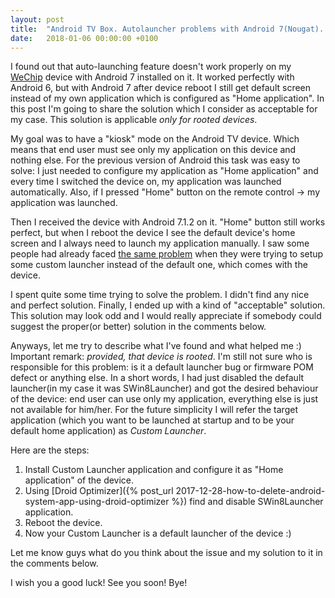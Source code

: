 ```yaml
---
layout: post
title:  "Android TV Box. Autolauncher problems with Android 7(Nougat). My solution."
date:   2018-01-06 00:00:00 +0100
---
```

I found out that auto-launching feature doesn't work properly on my 
[WeChip](http://www.wechipbox.com/) device with Android 7 installed on it. It
worked perfectly with Android 6, but with Android 7 after device reboot
I still get default screen instead of my own application which is configured
as "Home application". In this post I'm going to share the solution which
I consider as acceptable for my case. This solution is applicable 
_only for rooted devices_.

My goal was to have a "kiosk" mode on the Android TV device. Which means that
end user must see only my application on this device and nothing else. For the
previous version of Android this task was easy to solve: I just needed to 
configure my application as "Home application" and every time I switched the 
device on, my application was launched automatically. Also, if I pressed "Home"
button on the remote control -> my application was launched.

Then I received the device with Android 7.1.2 on it. "Home" button still works
perfect, but when I reboot the device I see the default device's home 
screen and I always need to launch my application manually. I saw some people had 
already faced [the same problem](http://freaktab.com/forum/tv-player-support/amlogic-based-tv-players/s912/vontar/firmware-roms-aa/672655-%7Brom%7D-new-firmware-sunvell-t95z-plus-tv-box-android-7-1-1-with-root?p=673951#post673951)
when they were trying to setup some custom launcher instead of the default one,
which comes with the device.

I spent quite some time trying to solve the problem. I didn't find any nice
and perfect solution. Finally, I ended up with a kind of "acceptable" solution.
This solution may look odd and I would really appreciate if somebody could 
suggest the proper(or better) solution in the comments below. 

Anyways, let me try to describe what I've found and what helped me :) Important
remark: _provided, that device is rooted_. I'm still not sure who is responsible
for this problem: is it a default launcher bug or firmware POM defect or anything else.
In a short words, I had just disabled the default launcher(in my case it was
SWin8Launcher) and got the desired behaviour of the device: end user can use
only my application, everything else is just not available for him/her. For the
future simplicity I will refer the target application (which you want to be
launched at startup and to be your default home application) as 
_Custom Launcher_.

Here are the steps:
1. Install Custom Launcher application and configure it as "Home application"
of the device. 
2. Using [Droid Optimizer]({% post_url 2017-12-28-how-to-delete-android-system-app-using-droid-optimizer %}) 
find and disable SWin8Launcher application.
3. Reboot the device.
4. Now your Custom Launcher is a default launcher of the device :) 
 
Let me know guys what do you think about the issue and my solution to it in the
comments below.

I wish you a good luck! See you soon! Bye!
